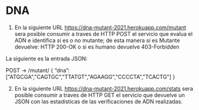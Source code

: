 # DNA

1. En la siguiente URL https://dna-mutant-2021.herokuapp.com/mutant sera posible consumir a traves de HTTP POST el servicio que evalua el ADN e identifica si es o no mutante; de esta manera si es Mutante devuelve: HTTP 200-OK o si es humano devuelve 403-Forbidden

La siguiente es la entrada JSON:

POST → /mutant/
{
“dna”:["ATGCGA","CAGTGC","TTATGT","AGAAGG","CCCCTA","TCACTG"]
}


2. En la siguiente URL https://dna-mutant-2021.herokuapp.com/stats sera posible consumir a traves de HTTP GET el servicio que devuelve un JSON con las estadisticas de las verificaciones de ADN realizadas.

